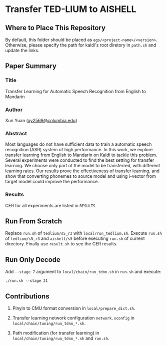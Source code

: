 # Transfer TED-LIUM to AISHELL

## Where to Place This Repository

By default, this folder should be placed as `egs/<project-name>/<version>`. Otherwise, please specify the path for kaldi's root diretory in `path.sh` and update the links.

## Paper Summary

### Title

Transfer Learning for Automatic Speech Recognition from English to Mandarin

### Author

Xun Yuan (xy2569@columbia.edu)

### Abstract

Most languages do not have sufficient data to train a automatic speech recognition (ASR) system of high performance.
In this work, we explore transfer learning from English to Mandarin on Kaldi to tackle this problem.
Several experiments were conducted to find the best setting for transfer learning.
We choose only part of the model to be transferred, with different learning rates.
Our results prove the effectiveness of transfer learning, and show that converting phonemes to source model and using i-vector from target model could improve the performance. 

### Results

CER for all experiments are listed in `RESULTS`.

## Run From Scratch

Replace `run.sh` of `tedlium/s5_r3` with `local/run_tedlium.sh`. Execute `run.sh` of `tedlium/s5_r3` and `aishell/s5` before executing `run.sh` of current directory. Finally use `result.sh` to see the CER results.

## Run Only Decode 

Add `--stage 7` argument to `local/chain/run_tdnn.sh` in `run.sh` and execute:

```
./run.sh --stage 21
```

## Contributions

1. Pinyin to CMU format conversion in `local/prepare_dict.sh`.

2. Transfer learning network configuration `network.xconfig` in `local/chain/tuning/run_tdnn_*.sh`.

3. Path modification (for transfer learning) in `local/chain/tuning/run_tdnn_*.sh` and `run.sh`.